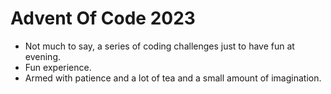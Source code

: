 # Advent Of Code 2023

- Not much to say, a series of coding challenges just to have fun at evening.
- Fun experience.
- Armed with patience and a lot of tea and a small amount of imagination.
